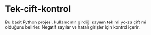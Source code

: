 # Tek-cift-kontrol
Bu basit Python projesi, kullanıcının girdiği sayının tek mi yoksa çift mi olduğunu belirler. Negatif sayılar ve hatalı girişler için kontrol içerir.
